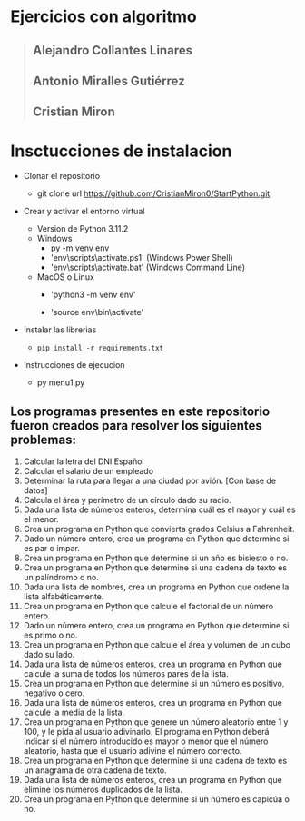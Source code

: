 # **Ejercicios con algoritmo**

> ## Alejandro Collantes Linares
>
> ## Antonio Miralles Gutiérrez
>
> ## Cristian Miron

# Insctucciones de instalacion

- Clonar el repositorio
  - git clone url https://github.com/CristianMiron0/StartPython.git
- Crear y activar el entorno virtual
  - Version de Python 3.11.2
  - Windows
    - py -m venv env
    - 'env\scripts\activate.ps1' (Windows Power Shell)
    - 'env\scripts\activate.bat' (Windows Command Line)
  - MacOS o Linux
    - 'python3 -m venv env'
  
    - 'source env\bin\activate'
  
- Instalar las librerias
  - `pip install -r requirements.txt`

- Instrucciones de ejecucion
  - py menu1.py



## Los programas presentes en este repositorio fueron creados para resolver los siguientes problemas: 

1. Calcular la letra del DNI Español 
2. Calcular el salario de un empleado 
3. Determinar la ruta para llegar a una ciudad por avión. [Con base de datos]
4. Calcula el área y perímetro de un círculo dado su radio. 
5. Dada una lista de números enteros, determina cuál es el mayor y cuál es el menor. 
6. Crea un programa en Python que convierta grados Celsius a Fahrenheit. 
7. Dado un número entero, crea un programa en Python que determine si es par o impar. 
8. Crea un programa en Python que determine si un año es bisiesto o no. 
9. Crea un programa en Python que determine si una cadena de texto es un palíndromo o no. 
10. Dada una lista de nombres, crea un programa en Python que ordene la lista alfabéticamente. 
11. Crea un programa en Python que calcule el factorial de un número entero. 
12. Dado un número entero, crea un programa en Python que determine si es primo o no. 
13. Crea un programa en Python que calcule el área y volumen de un cubo dado su lado. 
14. Dada una lista de números enteros, crea un programa en Python que calcule la suma de todos los números pares de la lista. 
15. Crea un programa en Python que determine si un número es positivo, negativo o cero. 
16. Dada una lista de números enteros, crea un programa en Python que calcule la media de la lista. 
17. Crea un programa en Python que genere un número aleatorio entre 1 y 100, y le pida al usuario adivinarlo. El programa en Python deberá indicar si el número introducido es mayor o menor que el número aleatorio, hasta que el usuario adivine el número correcto. 
18. Crea un programa en Python que determine si una cadena de texto es un anagrama de otra cadena de texto. 
19. Dada una lista de números enteros, crea un programa en Python que elimine los números duplicados de la lista. 
20. Crea un programa en Python que determine si un número es capicúa o no.

